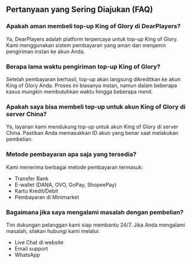 ## Pertanyaan yang Sering Diajukan (FAQ)

### Apakah aman membeli top-up King of Glory di DearPlayers?
Ya, DearPlayers adalah platform terpercaya untuk top-up King of Glory. Kami menggunakan sistem pembayaran yang aman dan menjamin pengiriman instan ke akun Anda.

### Berapa lama waktu pengiriman top-up King of Glory?
Setelah pembayaran berhasil, top-up akan langsung dikreditkan ke akun King of Glory Anda. Proses ini biasanya instan, namun dalam beberapa kasus mungkin membutuhkan waktu hingga beberapa menit.

### Apakah saya bisa membeli top-up untuk akun King of Glory di server China?
Ya, layanan kami mendukung top-up untuk akun King of Glory di server China. Pastikan Anda memasukkan ID akun yang benar saat melakukan pembelian.

### Metode pembayaran apa saja yang tersedia?
Kami menerima berbagai metode pembayaran termasuk:
- Transfer Bank
- E-wallet (DANA, OVO, GoPay, ShopeePay)
- Kartu Kredit/Debit
- Pembayaran di Minimarket

### Bagaimana jika saya mengalami masalah dengan pembelian?
Tim dukungan pelanggan kami siap membantu 24/7. Jika Anda mengalami masalah, silakan hubungi kami melalui:
- Live Chat di website
- Email support
- WhatsApp 